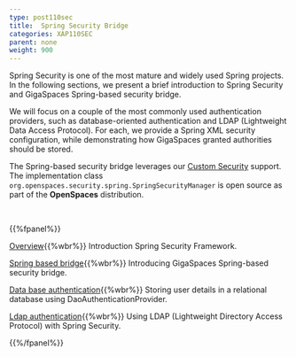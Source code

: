 ```yaml
---
type: post110sec
title:  Spring Security Bridge
categories: XAP110SEC
parent: none
weight: 900
---
```




Spring Security is one of the most mature and widely used Spring projects. In the following sections, we present a brief introduction to Spring Security and GigaSpaces Spring-based security bridge.

We will focus on a couple of the most commonly used authentication providers, such as database-oriented authentication and LDAP (Lightweight Data Access Protocol). For each, we provide a Spring XML security configuration, while demonstrating how GigaSpaces granted authorities should be stored.

The Spring-based security bridge leverages our [Custom Security](./custom-security.html) support. The implementation class `org.openspaces.security.spring.SpringSecurityManager` is open source as part of the **OpenSpaces** distribution.

<br>

{{%fpanel%}}

[Overview](./introducing-spring-security.html){{%wbr%}}
Introduction Spring Security Framework.

[Spring based bridge](./gigaspaces-spring-based-security-bridge.html){{%wbr%}}
Introducing GigaSpaces Spring-based security bridge.

[Data base authentication](./authenticating-against-a-database.html){{%wbr%}}
Storing user details in a relational database using DaoAuthenticationProvider.

[Ldap authentication](./authenticating-against-an-ldap-repository.html){{%wbr%}}
Using LDAP (Lightweight Directory Access Protocol) with Spring Security.


{{%/fpanel%}}



